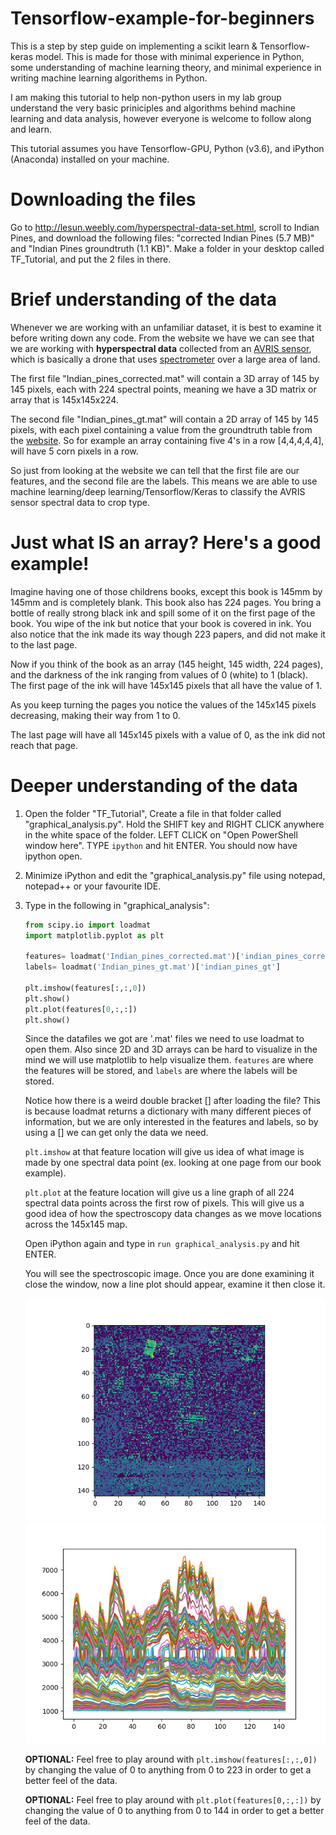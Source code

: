 # Tensorflow-example-for-beginners
This is a step by step guide on implementing a scikit learn & Tensorflow-keras model. This is made for those with minimal experience in Python, some understanding of machine learning theory, and minimal experience in writing machine learning algorithems in Python.

I am making this tutorial to help non-python users in my lab group understand the very basic priniciples and algorithms behind machine learning and data analysis, however everyone is welcome to follow along and learn. 

This tutorial assumes you have Tensorflow-GPU, Python (v3.6), and iPython (Anaconda) installed on your machine.



# Downloading the files
Go to http://lesun.weebly.com/hyperspectral-data-set.html, scroll to Indian Pines, and download the following files: "corrected Indian Pines (5.7 MB)" and "Indian Pines groundtruth (1.1 KB)". Make a folder in your desktop called TF_Tutorial, and put the 2 files in there.



# Brief understanding of the data
Whenever we are working with an unfamiliar dataset, it is best to examine it before writing down any code. From the website we have we can see that we are working with <b>hyperspectral data</b> collected from an [AVRIS sensor](https://aviris.jpl.nasa.gov/), which is basically a drone that uses [spectrometer](https://en.wikipedia.org/wiki/Spectroscopy) over a large area of land.

The first file "Indian_pines_corrected.mat" will contain a 3D array of 145 by 145 pixels, each with 224 spectral points, meaning we have a 3D matrix or array that is 145x145x224.

The second file "Indian_pines_gt.mat" will contain a 2D array of 145 by 145 pixels, with each pixel containing a value from the groundtruth table from the [website](http://lesun.weebly.com/hyperspectral-data-set.html). So for example an array containing five 4's in a row [4,4,4,4,4], will have 5 corn pixels in a row.

So just from looking at the website we can tell that the first file are our features, and the second file are the labels. This means we are able to use machine learning/deep learning/Tensorflow/Keras to classify the AVRIS sensor spectral data to crop type.


# Just what IS an array? Here's a good example!
Imagine having one of those childrens books, except this book is 145mm by 145mm and is completely blank. This book also has 224 pages. You bring a bottle of really strong black ink and spill some of it on the first page of the book. You wipe of the ink but notice that your book is covered in ink. You also notice that the ink made its way though 223 papers, and did not make it to the last page. 

Now if you think of the book as an array (145 height, 145 width, 224 pages), and the darkness of the ink ranging from values of 0 (white) to 1 (black). The first page of the ink will have 145x145 pixels that all have the value of 1.

As you keep turning the pages you notice the values of the 145x145 pixels decreasing, making their way from 1 to 0.

The last page will have all 145x145 pixels with a value of 0, as the ink did not reach that page.



# Deeper understanding of the data
1. Open the folder "TF_Tutorial", Create a file in that folder called "graphical_analysis.py". Hold the SHIFT key and RIGHT CLICK anywhere in the white space of the folder. LEFT CLICK on "Open PowerShell window here". TYPE ```ipython``` and hit ENTER. You should now have ipython open.

2. Minimize iPython and edit the "graphical_analysis.py" file using notepad, notepad++ or your favourite IDE.

3. Type in the following in "graphical_analysis":
    ```python
    from scipy.io import loadmat
    import matplotlib.pyplot as plt

    features= loadmat('Indian_pines_corrected.mat')['indian_pines_corrected']
    labels= loadmat('Indian_pines_gt.mat')['indian_pines_gt']

    plt.imshow(features[:,:,0])
    plt.show()
    plt.plot(features[0,:,:])
    plt.show()
    
    ``` 
    Since the datafiles we got are '.mat' files we need to use loadmat to open them. Also since 2D and 3D arrays can be hard to visualize in the mind we will use matplotlib to help visualize them. ```features``` are where the features will be stored, and ```labels``` are where the labels will be stored. 
    
    Notice how there is a weird double bracket [] after loading the file? This is because loadmat returns a dictionary with many different pieces of information, but we are only interested in the features and labels, so by using a [] we can get only the data we need.
    
    ```plt.imshow``` at that feature location will give us idea of what image is made by one spectral data point (ex. looking at one page from our book example). 
    
    ```plt.plot``` at the feature location will give us a line graph of all 224 spectral data points across the first row of pixels. This will give us a good idea of how the spectroscopy data changes as we move locations across the 145x145 map. 
    
    Open iPython again and type in ```run graphical_analysis.py``` and hit ENTER.
    
    You will see the spectroscopic image. Once you are done examining it close the window, now a line plot should appear, examine it then close it.
    
    ![Alt text](/images/imshow.png?raw=true "Title")![Alt text](/images/lineplot.png?raw=true "Title")
    
    <b>OPTIONAL:</b> Feel free to play around with ```plt.imshow(features[:,:,0])``` by changing the value of 0 to anything from 0 to 223 in order to get a better feel of the data.
 
    <b>OPTIONAL:</b> Feel free to play around with ```plt.plot(features[0,:,:])``` by changing the value of 0 to anything from 0 to 144 in order to get a better feel of the data.
